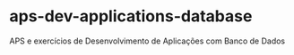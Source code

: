 # aps-dev-applications-database
APS e exercícios de Desenvolvimento de Aplicações com Banco de Dados

